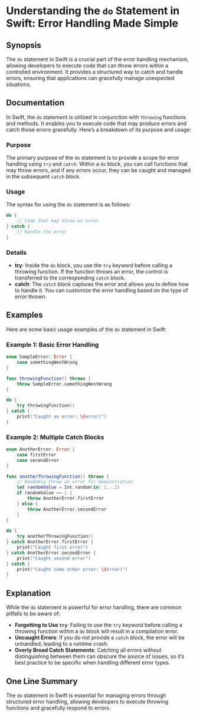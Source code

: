 <!--
Meta Description: # Understanding the `do` Statement in Swift: Error Handling Made Simple ## Synopsis The `do` statement in Swift is a crucial part of the error handlin...
Meta Keywords: error, catch, errors, statement, swift
-->

# Understanding the `do` Statement in Swift: Error Handling Made Simple

## Synopsis
The `do` statement in Swift is a crucial part of the error handling mechanism, allowing developers to execute code that can throw errors within a controlled environment. It provides a structured way to catch and handle errors, ensuring that applications can gracefully manage unexpected situations.

## Documentation
In Swift, the `do` statement is utilized in conjunction with `throwing` functions and methods. It enables you to execute code that may produce errors and catch those errors gracefully. Here’s a breakdown of its purpose and usage:

### Purpose
The primary purpose of the `do` statement is to provide a scope for error handling using `try` and `catch`. Within a `do` block, you can call functions that may throw errors, and if any errors occur, they can be caught and managed in the subsequent `catch` block.

### Usage
The syntax for using the `do` statement is as follows:

```swift
do {
    // Code that may throw an error
} catch {
    // Handle the error
}
```

### Details
- **try**: Inside the `do` block, you use the `try` keyword before calling a throwing function. If the function throws an error, the control is transferred to the corresponding `catch` block.
- **catch**: The `catch` block captures the error and allows you to define how to handle it. You can customize the error handling based on the type of error thrown.

## Examples
Here are some basic usage examples of the `do` statement in Swift:

### Example 1: Basic Error Handling
```swift
enum SampleError: Error {
    case somethingWentWrong
}

func throwingFunction() throws {
    throw SampleError.somethingWentWrong
}

do {
    try throwingFunction()
} catch {
    print("Caught an error: \(error)")
}
```

### Example 2: Multiple Catch Blocks
```swift
enum AnotherError: Error {
    case firstError
    case secondError
}

func anotherThrowingFunction() throws {
    // Randomly throw an error for demonstration
    let randomValue = Int.random(in: 1...2)
    if randomValue == 1 {
        throw AnotherError.firstError
    } else {
        throw AnotherError.secondError
    }
}

do {
    try anotherThrowingFunction()
} catch AnotherError.firstError {
    print("Caught first error")
} catch AnotherError.secondError {
    print("Caught second error")
} catch {
    print("Caught some other error: \(error)")
}
```

## Explanation
While the `do` statement is powerful for error handling, there are common pitfalls to be aware of:
- **Forgetting to Use `try`**: Failing to use the `try` keyword before calling a throwing function within a `do` block will result in a compilation error.
- **Uncaught Errors**: If you do not provide a `catch` block, the error will be unhandled, leading to a runtime crash.
- **Overly Broad Catch Statements**: Catching all errors without distinguishing between them can obscure the source of issues, so it’s best practice to be specific when handling different error types.

## One Line Summary
The `do` statement in Swift is essential for managing errors through structured error handling, allowing developers to execute throwing functions and gracefully respond to errors.